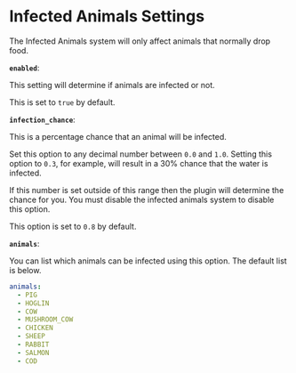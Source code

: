 # Infected Animals Settings

The Infected Animals system will only affect animals that normally drop food.

**`enabled`**:

This setting will determine if animals are infected or not.

This is set to `true` by default.

**`infection_chance`**:

This is a percentage chance that an animal will be infected.

Set this option to any decimal number between `0.0` and `1.0`. Setting this option to `0.3`, for example, will result in a 30% chance that the water is infected.

If this number is set outside of this range then the plugin will determine the chance for you. You must disable the infected animals system to disable this option.

This option is set to `0.8` by default.

**`animals`**:

You can list which animals can be infected using this option. The default list is below.

```yaml
animals:
  - PIG
  - HOGLIN
  - COW
  - MUSHROOM_COW
  - CHICKEN
  - SHEEP
  - RABBIT
  - SALMON
  - COD
```
